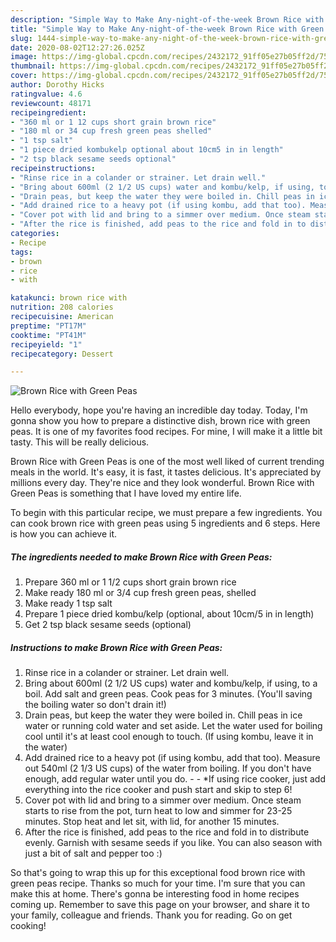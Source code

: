 ```yaml
---
description: "Simple Way to Make Any-night-of-the-week Brown Rice with Green Peas"
title: "Simple Way to Make Any-night-of-the-week Brown Rice with Green Peas"
slug: 1444-simple-way-to-make-any-night-of-the-week-brown-rice-with-green-peas
date: 2020-08-02T12:27:26.025Z
image: https://img-global.cpcdn.com/recipes/2432172_91ff05e27b05ff2d/751x532cq70/brown-rice-with-green-peas-recipe-main-photo.jpg
thumbnail: https://img-global.cpcdn.com/recipes/2432172_91ff05e27b05ff2d/751x532cq70/brown-rice-with-green-peas-recipe-main-photo.jpg
cover: https://img-global.cpcdn.com/recipes/2432172_91ff05e27b05ff2d/751x532cq70/brown-rice-with-green-peas-recipe-main-photo.jpg
author: Dorothy Hicks
ratingvalue: 4.6
reviewcount: 48171
recipeingredient:
- "360 ml or 1 12 cups short grain brown rice"
- "180 ml or 34 cup fresh green peas shelled"
- "1 tsp salt"
- "1 piece dried kombukelp optional about 10cm5 in in length"
- "2 tsp black sesame seeds optional"
recipeinstructions:
- "Rinse rice in a colander or strainer. Let drain well."
- "Bring about 600ml (2 1/2 US cups) water and kombu/kelp, if using, to a boil. Add salt and green peas. Cook peas for 3 minutes. (You&#39;ll saving the boiling water so don&#39;t drain it!)"
- "Drain peas, but keep the water they were boiled in. Chill peas in ice water or running cold water and set aside. Let the water used for boiling cool until it&#39;s at least cool enough to touch. (If using kombu, leave it in the water)"
- "Add drained rice to a heavy pot (if using kombu, add that too). Measure out 540ml (2 1/3 US cups) of the water from boiling. If you don&#39;t have enough, add regular water until you do.  *If using rice cooker, just add everything into the rice cooker and push start and skip to step 6!"
- "Cover pot with lid and bring to a simmer over medium. Once steam starts to rise from the pot, turn heat to low and simmer for 23-25 minutes. Stop heat and let sit, with lid, for another 15 minutes."
- "After the rice is finished, add peas to the rice and fold in to distribute evenly. Garnish with sesame seeds if you like. You can also season with just a bit of salt and pepper too :)"
categories:
- Recipe
tags:
- brown
- rice
- with

katakunci: brown rice with 
nutrition: 208 calories
recipecuisine: American
preptime: "PT17M"
cooktime: "PT41M"
recipeyield: "1"
recipecategory: Dessert

---
```



![Brown Rice with Green Peas](https://img-global.cpcdn.com/recipes/2432172_91ff05e27b05ff2d/751x532cq70/brown-rice-with-green-peas-recipe-main-photo.jpg)

Hello everybody, hope you're having an incredible day today. Today, I'm gonna show you how to prepare a distinctive dish, brown rice with green peas. It is one of my favorites food recipes. For mine, I will make it a little bit tasty. This will be really delicious.



Brown Rice with Green Peas is one of the most well liked of current trending meals in the world. It's easy, it is fast, it tastes delicious. It's appreciated by millions every day. They're nice and they look wonderful. Brown Rice with Green Peas is something that I have loved my entire life.


To begin with this particular recipe, we must prepare a few ingredients. You can cook brown rice with green peas using 5 ingredients and 6 steps. Here is how you can achieve it.

<!--inarticleads1-->

##### The ingredients needed to make Brown Rice with Green Peas:

1. Prepare 360 ml or 1 1/2 cups short grain brown rice
1. Make ready 180 ml or 3/4 cup fresh green peas, shelled
1. Make ready 1 tsp salt
1. Prepare 1 piece dried kombu/kelp (optional, about 10cm/5 in in length)
1. Get 2 tsp black sesame seeds (optional)




<!--inarticleads2-->

##### Instructions to make Brown Rice with Green Peas:

1. Rinse rice in a colander or strainer. Let drain well.
1. Bring about 600ml (2 1/2 US cups) water and kombu/kelp, if using, to a boil. Add salt and green peas. Cook peas for 3 minutes. (You&#39;ll saving the boiling water so don&#39;t drain it!)
1. Drain peas, but keep the water they were boiled in. Chill peas in ice water or running cold water and set aside. Let the water used for boiling cool until it&#39;s at least cool enough to touch. (If using kombu, leave it in the water)
1. Add drained rice to a heavy pot (if using kombu, add that too). Measure out 540ml (2 1/3 US cups) of the water from boiling. If you don&#39;t have enough, add regular water until you do. -  - *If using rice cooker, just add everything into the rice cooker and push start and skip to step 6!
1. Cover pot with lid and bring to a simmer over medium. Once steam starts to rise from the pot, turn heat to low and simmer for 23-25 minutes. Stop heat and let sit, with lid, for another 15 minutes.
1. After the rice is finished, add peas to the rice and fold in to distribute evenly. Garnish with sesame seeds if you like. You can also season with just a bit of salt and pepper too :)




So that's going to wrap this up for this exceptional food brown rice with green peas recipe. Thanks so much for your time. I'm sure that you can make this at home. There's gonna be interesting food in home recipes coming up. Remember to save this page on your browser, and share it to your family, colleague and friends. Thank you for reading. Go on get cooking!
